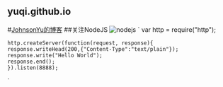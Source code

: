 ## yuqi.github.io
#[JohnsonYu的博客](http://yuqi17.github.io)
##关注NodeJS
![nodejs](https://nodejs.org/en/static/images/logos/nodejs-new-white-pantone.png)
`
    var http = require("http");

    http.createServer(function(request, response){
    response.writeHead(200,{"Content-Type":"text/plain"});
    response.write("Hello World");
    response.end();
    }).listen(8888);
`

